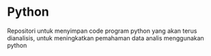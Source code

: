 # Python
Repositori untuk menyimpan code program python yang akan terus dianalisis, untuk meningkatkan pemahaman data analis menggunakan python
